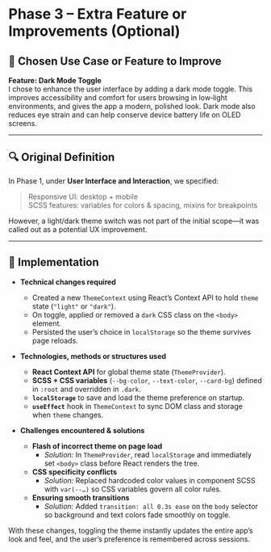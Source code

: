 # Phase 3 – Extra Feature or Improvements (Optional)

## 🎯 Chosen Use Case or Feature to Improve

**Feature: Dark Mode Toggle**  
I chose to enhance the user interface by adding a dark mode toggle. This improves accessibility and comfort for users browsing in low‑light environments, and gives the app a modern, polished look. Dark mode also reduces eye strain and can help conserve device battery life on OLED screens.

---

## 🔍 Original Definition

In Phase 1, under **User Interface and Interaction**, we specified:

> Responsive UI: desktop + mobile  
> SCSS features: variables for colors & spacing, mixins for breakpoints

However, a light/dark theme switch was not part of the initial scope—it was called out as a potential UX improvement.

---

## 🔄 Implementation

- **Technical changes required**

  - Created a new `ThemeContext` using React’s Context API to hold `theme` state (`"light"` or `"dark"`).
  - On toggle, applied or removed a `dark` CSS class on the `<body>` element.
  - Persisted the user’s choice in `localStorage` so the theme survives page reloads.

- **Technologies, methods or structures used**

  - **React Context API** for global theme state (`ThemeProvider`).
  - **SCSS + CSS variables** (`--bg-color`, `--text-color`, `--card-bg`) defined in `:root` and overridden in `.dark`.
  - **`localStorage`** to save and load the theme preference on startup.
  - **`useEffect`** hook in `ThemeContext` to sync DOM class and storage when `theme` changes.

- **Challenges encountered & solutions**
  - **Flash of incorrect theme on page load**
    - _Solution:_ In `ThemeProvider`, read `localStorage` and immediately set `<body>` class before React renders the tree.
  - **CSS specificity conflicts**
    - _Solution:_ Replaced hardcoded color values in component SCSS with `var(--…)` so CSS variables govern all color rules.
  - **Ensuring smooth transitions**
    - _Solution:_ Added `transition: all 0.3s ease` on the `body` selector so background and text colors fade smoothly on toggle.

With these changes, toggling the theme instantly updates the entire app’s look and feel, and the user’s preference is remembered across sessions.
